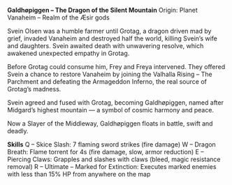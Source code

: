 
**Galdhøpiggen – The Dragon of the Silent Mountain**
Origin: Planet Vanaheim – Realm of the Æsir gods

Svein Olsen was a humble farmer until Grotag, a dragon driven mad by grief, invaded Vanaheim and destroyed half the world, killing Svein’s wife and daughters. Svein awaited death with unwavering resolve, which awakened unexpected empathy in Grotag.

Before Grotag could consume him, Frey and Freya intervened. They offered Svein a chance to restore Vanaheim by joining the Valhalla Rising – The Parchment and defeating the Armageddon Inferno, the real source of Grotag’s madness.

Svein agreed and fused with Grotag, becoming Galdhøpiggen, named after Midgard’s highest mountain — a symbol of cosmic harmony and peace.

Now a Slayer of the Middleway, Galdhøpiggen floats in battle, swift and deadly.

**Skills**
Q – Skice Slash: 7 flaming sword strikes (fire damage)
W – Dragon Breath: Flame torrent for 4s (fire damage, slow, armor reduction)
E – Piercing Claws: Grapples and slashes with claws (bleed, magic resistance removal)
R – Ultimate – Marked for Extinction: Executes marked enemies with less than 15% HP from anywhere on the map
